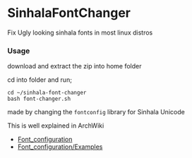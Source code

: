 # SinhalaFontChanger
Fix Ugly looking sinhala fonts in most linux distros

### Usage
download and extract the zip into home folder

cd into folder and run;

```
cd ~/sinhala-font-changer
bash font-changer.sh
```

made by changing the `fontconfig` library for Sinhala Unicode

This is well explained in ArchWiki
+ [Font_configuration](https://wiki.archlinux.org/title/Font_configuration)
+ [Font_configuration/Examples](https://wiki.archlinux.org/title/Font_configuration/Examples)
